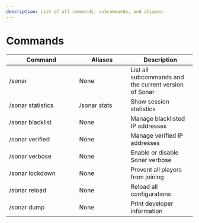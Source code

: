 ```yaml
---
description: List of all commands, subcommands, and aliases.
---
```


# Commands



<table><thead><tr><th width="173.33333333333331">Command</th><th width="123">Aliases</th><th>Description</th></tr></thead><tbody><tr><td>/sonar</td><td>None</td><td>List all subcommands and the current version of Sonar</td></tr><tr><td>/sonar statistics</td><td>/sonar stats</td><td>Show session statistics</td></tr><tr><td>/sonar blacklist</td><td>None</td><td>Manage blacklisted IP addresses</td></tr><tr><td>/sonar verified</td><td>None</td><td>Manage verified IP addresses</td></tr><tr><td>/sonar verbose</td><td>None</td><td>Enable or disable Sonar verbose</td></tr><tr><td>/sonar lockdown</td><td>None</td><td>Prevent all players from joining</td></tr><tr><td>/sonar reload</td><td>None</td><td>Reload all configurations</td></tr><tr><td>/sonar dump</td><td>None</td><td>Print developer information</td></tr></tbody></table>
